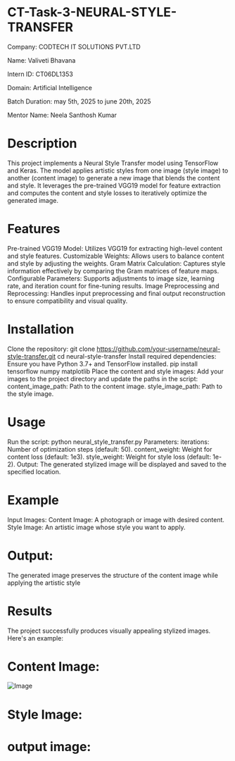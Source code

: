 # CT-Task-3-NEURAL-STYLE-TRANSFER

Company: CODTECH IT SOLUTIONS PVT.LTD

Name: Valiveti Bhavana

Intern ID: CT06DL1353

Domain: Artificial Intelligence

Batch Duration: may 5th, 2025 to june 20th, 2025

Mentor Name: Neela Santhosh Kumar

# Description
This project implements a Neural Style Transfer model using TensorFlow and Keras. The model applies artistic styles from one image (style image) to another (content image) to generate a new image that blends the content and style. It leverages the pre-trained VGG19 model for feature extraction and computes the content and style losses to iteratively optimize the generated image.

# Features
Pre-trained VGG19 Model: Utilizes VGG19 for extracting high-level content and style features. Customizable Weights: Allows users to balance content and style by adjusting the weights. Gram Matrix Calculation: Captures style information effectively by comparing the Gram matrices of feature maps. Configurable Parameters: Supports adjustments to image size, learning rate, and iteration count for fine-tuning results. Image Preprocessing and Reprocessing: Handles input preprocessing and final output reconstruction to ensure compatibility and visual quality.

# Installation
Clone the repository: git clone https://github.com/your-username/neural-style-transfer.git cd neural-style-transfer Install required dependencies: Ensure you have Python 3.7+ and TensorFlow installed. pip install tensorflow numpy matplotlib Place the content and style images: Add your images to the project directory and update the paths in the script: content_image_path: Path to the content image. style_image_path: Path to the style image.

# Usage
Run the script: python neural_style_transfer.py Parameters: iterations: Number of optimization steps (default: 50). content_weight: Weight for content loss (default: 1e3). style_weight: Weight for style loss (default: 1e-2). Output: The generated stylized image will be displayed and saved to the specified location.

# Example
Input Images:
Content Image: A photograph or image with desired content. Style Image: An artistic image whose style you want to apply.

# Output:
The generated image preserves the structure of the content image while applying the artistic style

# Results
The project successfully produces visually appealing stylized images. Here's an example:

# Content Image:
![Image](https://github.com/user-attachments/assets/9b9b4db4-8637-4b8d-b68a-273c5b76e12d)

# Style Image:


# output image:
